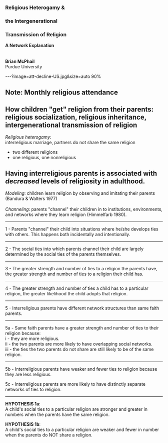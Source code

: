 
### Religious Heterogamy &
### the Intergenerational
### Transmission of Religion
**A Network Explanation**
<br>
<br>
<br>
**Brian McPhail**    
Purdue University  

---?image=att-decline-US.jpg&size=auto 90%

Note:
Monthly religious attendance
---
**How children "get" religion from their parents**:  
religious socialization, religious inheritance, intergenerational transmission of religion
---
*Religious heterogamy*:  
interreligious marriage, partners do not share the same religion

* two different religions
* one religious, one nonreligious

Having interreligious parents is associated with *decreased* levels of religiosity in adulthood.
---
*Modeling*: children learn religion by observing and imitating their parents (Bandura & Walters 1977)  
<br>
*Channeling*: parents "channel" their children in to institutions, environments, and networks where they learn religion (Himmelfarb 1980).

---

1 - Parents "channel" their child into situations where he/she develops ties with others. This happens both incidentally and intentionally.

---

2 - The social ties into which parents channel their child are largely determined by the social ties of the parents themselves.

---

3 - The greater strength and number of ties to a religion the parents have, the greater strength and number of ties to a religion their child has.

---

4 - The greater strength and number of ties a child has to a particular religion, the greater likelihood the child adopts that religion.

---

5 - Interreligious parents have different network structures than same faith parents.

---

5a - Same faith parents have a greater strength and number of ties to their religion because:  
  i - they are more religious.  
  ii - the two parents are more likely to have overlapping social networks.  
  iii - the ties the two parents do not share are still likely to be of the same religion.

---

5b - Interreligious parents have weaker and fewer ties to religion because they are less religious.  

5c - Interreligious parents are more likely to have distinctly separate networks of ties to religion.

---
**HYPOTHESIS 1a**:  
A child's social ties to a particular religion are stronger and greater in numbers when the parents have the same religion.  

**HYPOTHESIS 1b**:  
A child's social ties to a particular religion are weaker and fewer in number when the parents do NOT share a religion.

